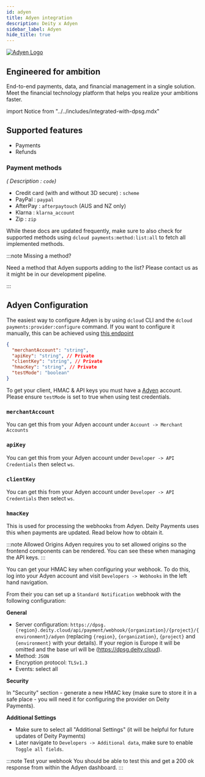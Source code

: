 ```yaml
---
id: adyen
title: Adyen integration
description: Deity x Adyen
sidebar_label: Adyen
hide_title: true
---
```


<a href="https://adyen.com/" rel="noreferrer noopener" target="_blank" aria-label="visit the Adyen site" className="invert">
  <img src="/docs/img/docs/platform/adyen-logo.svg" alt="Adyen Logo" className="height80 pb10" />
</a>

## Engineered for ambition
End-to-end payments, data, and financial management in a single solution. Meet the financial technology platform that helps you realize your ambitions faster.


import Notice from "../../includes/integrated-with-dpsg.mdx"

<Notice />

## Supported features

- Payments
- Refunds

### Payment methods

*( Description : `code`)*

- Credit card (with and without 3D secure) : `scheme`
- PayPal : `paypal`
- AfterPay : `afterpaytouch` (AUS and NZ only)
- Klarna : `klarna_account`
- Zip : `zip`

While these docs are updated frequently, make sure to also check for supported methods using `dcloud payments:method:list:all` to fetch all implemented methods.

:::note Missing a method?

Need a method that Adyen supports adding to the list? Please contact us as it might be in our development pipeline.

:::

## Adyen Configuration

The easiest way to configure Adyen is by using `dcloud` CLI and the `dcloud payments:provider:configure` command. If you want to configure it manually, this can be achieved using [this endpoint](https://dpsg.deity.cloud/#/Management/EnvironmentPaymentProviderController_adyen_create)

```json
{
  "merchantAccount": "string",
  "apiKey": "string", // Private
  "clientKey": "string", // Private
  "hmacKey": "string", // Private
  "testMode": "boolean"
}
```

To get your client, HMAC &amp; API keys you must have a [Adyen](https://www.adyen.com/) account. Please ensure `testMode` is set to true when using test credentials.

### `merchantAccount`

You can get this from your Adyen account under `Account -> Merchant Accounts`

### `apiKey`

You can get this from your Adyen account under `Developer -> API Credentials` then select `ws`.

### `clientKey`

You can get this from your Adyen account under `Developer -> API Credentials` then select `ws`.

### `hmacKey`

This is used for processing the webhooks from Adyen. Deity Payments uses this when payments are updated.
Read below how to obtain it.

:::note Allowed Origins
Adyen requires you to set allowed origins so the frontend components can be rendered. You can see these when managing the API keys.
:::

You can get your HMAC key when configuring your webhook. To do this, log into your Adyen account and visit `Developers -> Webhooks` in the left hand navigation.

From their you can set up a `Standard Notification` webhook with the following configuration:

**General**

- Server configuration: `https://dpsg.{region}.deity.cloud/api/payment/webhook/{organization}/{project}/{environment}/adyen` (replacing `{region}`, `{organization}`, `{project}` and `{environment}` with your details). If your region is Europe it will be omitted and the base url will be (https://dpsg.deity.cloud).
- Method: `JSON`
- Encryption protocol: `TLSv1.3`
- Events: select all

**Security**

In "Security" section - generate a new HMAC key (make sure to store it in a safe place - you will need it for configuring the provider on Deity Payments).

**Additional Settings**

- Make sure to select all "Additional Settings" (it will be helpful for future updates of Deity Payments)
- Later navigate to `Developers -> Additional data`, make sure to enable `Toggle all fields`.

:::note Test your webhook
You should be able to test this and get a 200 ok response from within the Adyen dashboard.
:::